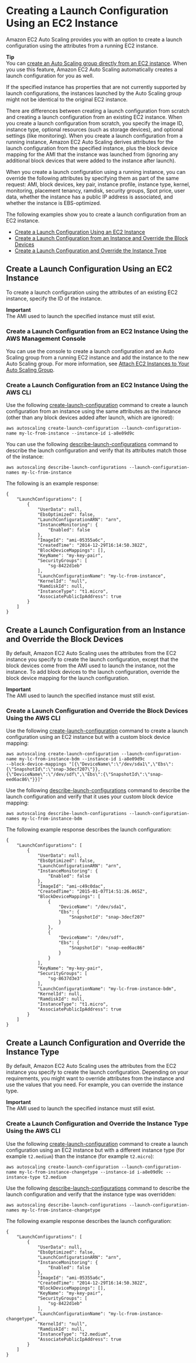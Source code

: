 # Creating a Launch Configuration Using an EC2 Instance<a name="create-lc-with-instanceID"></a>

Amazon EC2 Auto Scaling provides you with an option to create a launch configuration using the attributes from a running EC2 instance\.

**Tip**  
You can [create an Auto Scaling group directly from an EC2 instance](create-asg-from-instance.md)\. When you use this feature, Amazon EC2 Auto Scaling automatically creates a launch configuration for you as well\.

If the specified instance has properties that are not currently supported by launch configurations, the instances launched by the Auto Scaling group might not be identical to the original EC2 instance\.

There are differences between creating a launch configuration from scratch and creating a launch configuration from an existing EC2 instance\. When you create a launch configuration from scratch, you specify the image ID, instance type, optional resources \(such as storage devices\), and optional settings \(like monitoring\)\. When you create a launch configuration from a running instance, Amazon EC2 Auto Scaling derives attributes for the launch configuration from the specified instance, plus the block device mapping for the AMI that the instance was launched from \(ignoring any additional block devices that were added to the instance after launch\)\.

When you create a launch configuration using a running instance, you can override the following attributes by specifying them as part of the same request: AMI, block devices, key pair, instance profile, instance type, kernel, monitoring, placement tenancy, ramdisk, security groups, Spot price, user data, whether the instance has a public IP address is associated, and whether the instance is EBS\-optimized\.

The following examples show you to create a launch configuration from an EC2 instance\.


+ [Create a Launch Configuration Using an EC2 Instance](#create-lc-with-defaultconfig)
+ [Create a Launch Configuration from an Instance and Override the Block Devices](#create-lc-with-bdm)
+ [Create a Launch Configuration and Override the Instance Type](#create-lc-with-instance-type)

## Create a Launch Configuration Using an EC2 Instance<a name="create-lc-with-defaultconfig"></a>

To create a launch configuration using the attributes of an existing EC2 instance, specify the ID of the instance\.

**Important**  
The AMI used to launch the specified instance must still exist\.

### Create a Launch Configuration from an EC2 Instance Using the AWS Management Console<a name="create-lc-from-instance-console"></a>

You can use the console to create a launch configuration and an Auto Scaling group from a running EC2 instance and add the instance to the new Auto Scaling group\. For more information, see [Attach EC2 Instances to Your Auto Scaling Group](attach-instance-asg.md)\.

### Create a Launch Configuration from an EC2 Instance Using the AWS CLI<a name="create-lc-with-defaultconfig-aws-cli"></a>

Use the following [create\-launch\-configuration](http://docs.aws.amazon.com/cli/latest/reference/autoscaling/create-launch-configuration.html) command to create a launch configuration from an instance using the same attributes as the instance \(other than any block devices added after launch, which are ignored\):

```
aws autoscaling create-launch-configuration --launch-configuration-name my-lc-from-instance --instance-id i-a8e09d9c
```

You can use the following [describe\-launch\-configurations](http://docs.aws.amazon.com/cli/latest/reference/autoscaling/describe-launch-configurations.html) command to describe the launch configuration and verify that its attributes match those of the instance:

```
aws autoscaling describe-launch-configurations --launch-configuration-names my-lc-from-instance
```

The following is an example response:

```
{
    "LaunchConfigurations": [
        {
            "UserData": null,
            "EbsOptimized": false,
            "LaunchConfigurationARN": "arn",
            "InstanceMonitoring": {
                "Enabled": false
            },
            "ImageId": "ami-05355a6c",
            "CreatedTime": "2014-12-29T16:14:50.382Z",
            "BlockDeviceMappings": [],
            "KeyName": "my-key-pair",
            "SecurityGroups": [
                "sg-8422d1eb"
            ],
            "LaunchConfigurationName": "my-lc-from-instance",
            "KernelId": "null",
            "RamdiskId": null,
            "InstanceType": "t1.micro",
            "AssociatePublicIpAddress": true
        }
    ]
}
```

## Create a Launch Configuration from an Instance and Override the Block Devices<a name="create-lc-with-bdm"></a>

By default, Amazon EC2 Auto Scaling uses the attributes from the EC2 instance you specify to create the launch configuration, except that the block devices come from the AMI used to launch the instance, not the instance\. To add block devices to the launch configuration, override the block device mapping for the launch configuration\.

**Important**  
The AMI used to launch the specified instance must still exist\.

### Create a Launch Configuration and Override the Block Devices Using the AWS CLI<a name="create-lc-with-bdm-aws-cli"></a>

Use the following [create\-launch\-configuration](http://docs.aws.amazon.com/cli/latest/reference/autoscaling/create-launch-configuration.html) command to create a launch configuration using an EC2 instance but with a custom block device mapping:

```
aws autoscaling create-launch-configuration --launch-configuration-name my-lc-from-instance-bdm --instance-id i-a8e09d9c 
--block-device-mappings "[{\"DeviceName\":\"/dev/sda1\",\"Ebs\":{\"SnapshotId\":\"snap-3decf207\"}},{\"DeviceName\":\"/dev/sdf\",\"Ebs\":{\"SnapshotId\":\"snap-eed6ac86\"}}]"
```

Use the following [describe\-launch\-configurations](http://docs.aws.amazon.com/cli/latest/reference/autoscaling/describe-launch-configurations.html) command to describe the launch configuration and verify that it uses your custom block device mapping:

```
aws autoscaling describe-launch-configurations --launch-configuration-names my-lc-from-instance-bdm
```

The following example response describes the launch configuration:

```
{
    "LaunchConfigurations": [
        {
            "UserData": null,
            "EbsOptimized": false,
            "LaunchConfigurationARN": "arn",
            "InstanceMonitoring": {
                "Enabled": false
            },
            "ImageId": "ami-c49c0dac",
            "CreatedTime": "2015-01-07T14:51:26.065Z",
            "BlockDeviceMappings": [
                {
                    "DeviceName": "/dev/sda1",
                    "Ebs": {
                        "SnapshotId": "snap-3decf207"
                    }
                },
                {
                    "DeviceName": "/dev/sdf",
                    "Ebs": {
                        "SnapshotId": "snap-eed6ac86"
                    }
                }
            ],
            "KeyName": "my-key-pair",
            "SecurityGroups": [
                "sg-8637d3e3"
            ],
            "LaunchConfigurationName": "my-lc-from-instance-bdm",
            "KernelId": null,
            "RamdiskId": null,
            "InstanceType": "t1.micro",
            "AssociatePublicIpAddress": true
        }
    ]
}
```

## Create a Launch Configuration and Override the Instance Type<a name="create-lc-with-instance-type"></a>

By default, Amazon EC2 Auto Scaling uses the attributes from the EC2 instance you specify to create the launch configuration\. Depending on your requirements, you might want to override attributes from the instance and use the values that you need\. For example, you can override the instance type\.

**Important**  
The AMI used to launch the specified instance must still exist\.

### Create a Launch Configuration and Override the Instance Type Using the AWS CLI<a name="create-lc-with-instance-type-aws-cli"></a>

Use the following [create\-launch\-configuration](http://docs.aws.amazon.com/cli/latest/reference/autoscaling/create-launch-configuration.html) command to create a launch configuration using an EC2 instance but with a different instance type \(for example `t2.medium`\) than the instance \(for example `t2.micro`\):

```
aws autoscaling create-launch-configuration --launch-configuration-name my-lc-from-instance-changetype --instance-id i-a8e09d9c --instance-type t2.medium
```

Use the following [describe\-launch\-configurations](http://docs.aws.amazon.com/cli/latest/reference/autoscaling/describe-launch-configurations.html) command to describe the launch configuration and verify that the instance type was overridden:

```
aws autoscaling describe-launch-configurations --launch-configuration-names my-lc-from-instance-changetype
```

The following example response describes the launch configuration:

```
{
    "LaunchConfigurations": [
        {
            "UserData": null,
            "EbsOptimized": false,
            "LaunchConfigurationARN": "arn",
            "InstanceMonitoring": {
                "Enabled": false
            },
            "ImageId": "ami-05355a6c",
            "CreatedTime": "2014-12-29T16:14:50.382Z",
            "BlockDeviceMappings": [],
            "KeyName": "my-key-pair",
            "SecurityGroups": [
                "sg-8422d1eb"
            ],
            "LaunchConfigurationName": "my-lc-from-instance-changetype",
            "KernelId": "null",
            "RamdiskId": null,
            "InstanceType": "t2.medium",
            "AssociatePublicIpAddress": true
        }
    ]
}
```